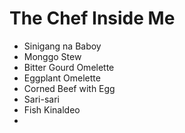 # The Chef Inside Me 
- Sinigang na Baboy
- Monggo Stew
- Bitter Gourd Omelette
- Eggplant Omelette
- Corned Beef with Egg
- Sari-sari
- Fish Kinaldeo 
- 
